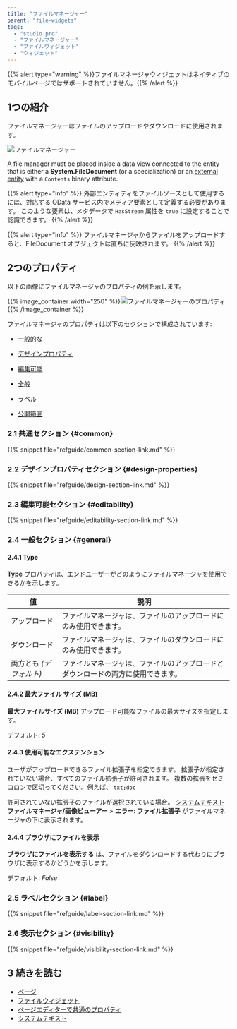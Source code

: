 ```yaml
---
title: "ファイルマネージャー"
parent: "file-widgets"
tags:
  - "studio pro"
  - "ファイルマネージャー"
  - "ファイルウィジェット"
  - "ウィジェット"
---
```


{{% alert type="warning" %}}ファイルマネージャウィジェットはネイティブのモバイルページではサポートされていません。{{% /alert %}}

## 1つの紹介

ファイルマネージャーはファイルのアップロードやダウンロードに使用されます。

![ファイルマネージャー](attachments/file-widgets/file-manager.png)

A file manager must be placed inside a data view connected to the entity that is either a **System.FileDocument** (or a specialization) or an [external entity](external-entities) with a `Contents` binary attribute.

{{% alert type="info" %}}
外部エンティティをファイルソースとして使用するには、対応する OData サービス内でメディア要素として定義する必要があります。 このような要素は、メタデータで `HasStream` 属性を `true` に設定することで認識できます。
{{% /alert %}}

{{% alert type="info" %}}
ファイルマネージャからファイルをアップロードすると、FileDocument オブジェクトは直ちに反映されます。
{{% /alert %}}

## 2つのプロパティ

以下の画像にファイルマネージャのプロパティの例を示します。

{{% image_container width="250" %}}![ファイルマネージャーのプロパティ](attachments/file-widgets/file-manager-properties.png)
{{% /image_container %}}

ファイルマネージャのプロパティは以下のセクションで構成されています:

* [一般的な](#common)

* [デザインプロパティ](#design-properties)

* [編集可能](#editability)

* [全般](#general)

* [ラベル](#label)

* [公開範囲](#visibility)

### 2.1 共通セクション {#common}

{{% snippet file="refguide/common-section-link.md" %}}

### 2.2 デザインプロパティセクション {#design-properties}

{{% snippet file="refguide/design-section-link.md" %}}

### 2.3 編集可能セクション {#editability}

{{% snippet file="refguide/editability-section-link.md" %}}

### 2.4 一般セクション {#general}

#### 2.4.1 Type

**Type** プロパティは、エンドユーザーがどのようにファイルマネージャを使用できるかを示します。

| 値              | 説明                                       |
| -------------- | ---------------------------------------- |
| アップロード         | ファイルマネージャは、ファイルのアップロードにのみ使用できます。         |
| ダウンロード         | ファイルマネージャは、ファイルのダウンロードにのみ使用できます。         |
| 両方とも *(デフォルト)* | ファイルマネージャは、ファイルのアップロードとダウンロードの両方に使用できます。 |

#### 2.4.2 最大ファイル サイズ (MB)

**最大ファイルサイズ (MB)** アップロード可能なファイルの最大サイズを指定します。

デフォルト: *5*

#### 2.4.3 使用可能なエクステンション

ユーザがアップロードできるファイル拡張子を指定できます。 拡張子が指定されていない場合、すべてのファイル拡張子が許可されます。 複数の拡張をセミコロンで区切ってください。例えば、 `txt;doc`

許可されていない拡張子のファイルが選択されている場合。 [システムテキスト](system-texts) **ファイルマネージャ/画像ビューアー** > **エラー: ファイル拡張子** がファイルマネージャの下に表示されます。

#### 2.4.4 ブラウザにファイルを表示

**ブラウザにファイルを表示する** は、ファイルをダウンロードする代わりにブラウザに表示するかどうかを示します。

デフォルト: *False*

### 2.5 ラベルセクション {#label}

{{% snippet file="refguide/label-section-link.md" %}}

### 2.6 表示セクション {#visibility}

{{% snippet file="refguide/visibility-section-link.md" %}}

## 3 続きを読む

* [ページ](page)
* [ファイルウィジェット](file-widgets)
* [ページエディターで共通のプロパティ](common-widget-properties)
* [システムテキスト](system-texts)
